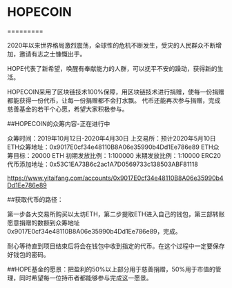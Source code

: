 # HOPECOIN
=========

2020年以来世界格局激烈震荡，全球性的危机不断发生，受灾的人民群众不断增加，邀请有志之士慷慨出手。

HOPE代表了新希望，唤醒有奉献能力的人群，可以抚平不安的躁动，获得新的生活。

HOPECOIN采用了区块链技术100%保障，用区块链技术进行捐赠，使每一份捐赠都能获得一份代币，让每一份捐赠都不会打水飘。
代币还能再次参与捐赠，完成慈善基金的若干个心愿，希望大家积极参与。

##HOPECOIN的众筹内容-正在进行中

众筹时间：2019年10月12日-2020年4月30日
上交易所：预计2020年5月10日
ETH众筹地址：0x9017E0cf34e48110B8A06e35990b4Dd1Ee786e89
ETH众筹目标：20000 ETH
初期发放比例：1:100000
末期发放比例：1:10000
ERC20代币添加地址：0x53C1EA73B6c2ac1A7D0569733c138503ABF81118

https://www.yitaifang.com/accounts/0x9017E0cf34e48110B8A06e35990b4Dd1Ee786e89

##获取代币的路径：

第一步各大交易所购买以太坊ETH，第二步提取ETH进入自己的钱包，第三部转账愿意捐赠的数额到众筹地址0x9017E0cf34e48110B8A06e35990b4Dd1Ee786e89，完成。

耐心等待直到项目结束后将会在钱包中收到指定的代币。在这个过程中一定要保存好钱包的密码。

##HOPE基金的愿景：把盈利的50%以上部分用于慈善捐赠，50%用于市值的管理，同时希望每一位持币者都能够参与完成这一愿景。
